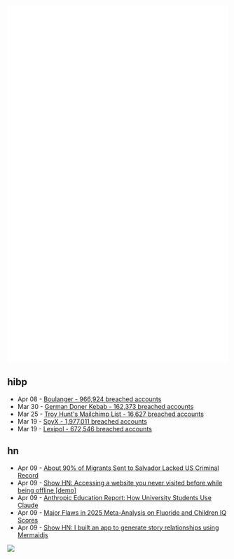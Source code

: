 ![Metrics](https://raw.githubusercontent.com/phixion/phixion/master/metrics.svg)

## hibp

<!--
for https://github.com/phixion/phixion/blob/main/.github/workflows/feeds.yml
-->
<!--START_SECTION:haveibeenpwnd-->
- Apr 08 - [Boulanger - 966,924 breached accounts](https://haveibeenpwned.com/PwnedWebsites#Boulanger)
- Mar 30 - [German Doner Kebab - 162,373 breached accounts](https://haveibeenpwned.com/PwnedWebsites#GermanDonerKebab)
- Mar 25 - [Troy Hunt's Mailchimp List - 16,627 breached accounts](https://haveibeenpwned.com/PwnedWebsites#TroyHuntMailchimpList)
- Mar 19 - [SpyX - 1,977,011 breached accounts](https://haveibeenpwned.com/PwnedWebsites#SpyX)
- Mar 19 - [Lexipol - 672,546 breached accounts](https://haveibeenpwned.com/PwnedWebsites#Lexipol)
<!--END_SECTION:haveibeenpwnd-->

## hn

<!--
for https://github.com/phixion/phixion/blob/main/.github/workflows/feeds.yml
-->
<!--START_SECTION:hn-->
- Apr 09 - [About 90% of Migrants Sent to Salvador Lacked US Criminal Record](https://www.bloomberg.com/news/articles/2025-04-09/about-90-of-migrants-sent-to-salvador-lacked-us-criminal-record)
- Apr 09 - [Show HN: Accessing a website you never visited before while being offline [demo]](https://www.planujemywesele.pl/sxg-tests/offline-abuse)
- Apr 09 - [Anthropic Education Report: How University Students Use Claude](https://www.anthropic.com/news/anthropic-education-report-how-university-students-use-claude)
- Apr 09 - [Major Flaws in 2025 Meta-Analysis on Fluoride and Children IQ Scores](https://osf.io/preprints/osf/zhm54_v3)
- Apr 09 - [Show HN: I built an app to generate story relationships using Mermaidjs](https://github.com/herol3oy/austen)
<!--END_SECTION:hn-->

<!--
for https://yhype.me
-->
![](https://hit.yhype.me/github/profile?user_id=13013670)
